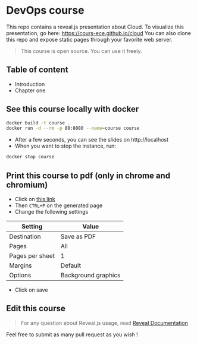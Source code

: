 # DevOps course

This repo contains a reveal.js presentation about Cloud.
To visualize this presentation, go here: https://cours-ece.github.io/cloud
You can also clone this repo and expose static pages through your favorite web server.

> This course is open source. You can use it freely.

## Table of content

* Introduction
* Chapter one

## See this course locally with docker
```bash
docker build -t course .
docker run -d --rm -p 80:8080 --name=course course
```
* After a few seconds, you can see the slides on http://localhost
* When you want to stop the instance, run:
```bash
docker stop course
```

## Print this course to pdf (only in chrome and chromium)
* Click on [this link](https://cours-ece.github.io/cloud/?print-pdf&pdfSeparateFragments=false)
* Then `CTRL+P` on the generated page
* Change the following settings

Setting | Value
--- | ---
Destination | Save as PDF
Pages | All
Pages per sheet | 1
Margins | Default
Options | Background graphics

* Click on save

## Edit this course
> For any question about Reveal.js usage, read [Reveal Documentation](reveal-documentation.md)

Feel free to submit as many pull request as you wish !

